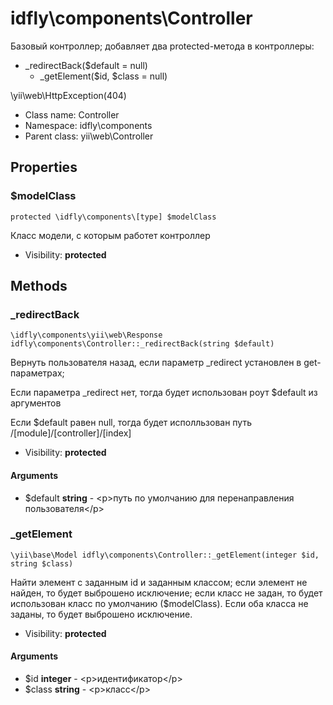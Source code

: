 idfly\components\Controller
===============

Базовый контроллер; добавляет два protected-метода в контроллеры:

- _redirectBack($default = null)
  - _getElement($id, $class = null)

\yii\web\HttpException(404)


* Class name: Controller
* Namespace: idfly\components
* Parent class: yii\web\Controller





Properties
----------


### $modelClass

    protected \idfly\components\[type] $modelClass

Класс модели, с которым работет контроллер



* Visibility: **protected**


Methods
-------


### _redirectBack

    \idfly\components\yii\web\Response idfly\components\Controller::_redirectBack(string $default)

Вернуть пользователя назад, если параметр _redirect установлен в
get-параметрах;

Если параметра _redirect нет, тогда будет использован роут $default из
аргументов

Если $default равен null, тогда будет исполльзован путь
/[module]/[controller]/[index]

* Visibility: **protected**


#### Arguments
* $default **string** - &lt;p&gt;путь по умолчанию для перенаправления пользователя&lt;/p&gt;



### _getElement

    \yii\base\Model idfly\components\Controller::_getElement(integer $id, string $class)

Найти элемент с заданным id и заданным классом; если элемент не найден,
то будет выброшено исключение; если класс не задан, то будет использован
класс по умолчанию ($modelClass). Если оба класса не заданы, то будет
выброшено исключение.



* Visibility: **protected**


#### Arguments
* $id **integer** - &lt;p&gt;идентификатор&lt;/p&gt;
* $class **string** - &lt;p&gt;класс&lt;/p&gt;


